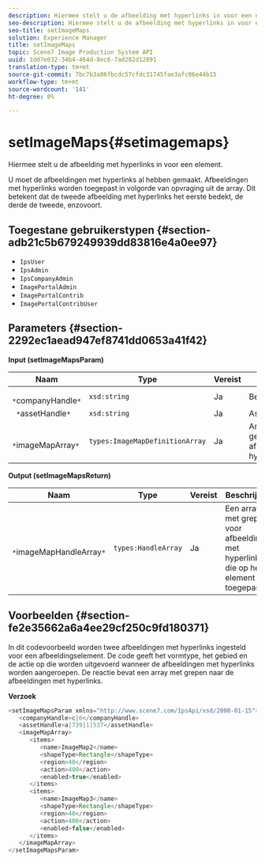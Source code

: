 ```yaml
---
description: Hiermee stelt u de afbeelding met hyperlinks in voor een element.
seo-description: Hiermee stelt u de afbeelding met hyperlinks in voor een element.
seo-title: setImageMaps
solution: Experience Manager
title: setImageMaps
topic: Scene7 Image Production System API
uuid: 1dd7e032-34b4-464d-8ec6-7ad282d12891
translation-type: tm+mt
source-git-commit: 7bc7b3a86fbcdc57cfdc31745fae3afc06e44b15
workflow-type: tm+mt
source-wordcount: '141'
ht-degree: 0%

---
```



# setImageMaps{#setimagemaps}

Hiermee stelt u de afbeelding met hyperlinks in voor een element.

U moet de afbeeldingen met hyperlinks al hebben gemaakt. Afbeeldingen met hyperlinks worden toegepast in volgorde van opvraging uit de array. Dit betekent dat de tweede afbeelding met hyperlinks het eerste bedekt, de derde de tweede, enzovoort.

## Toegestane gebruikerstypen {#section-adb21c5b679249939dd83816e4a0ee97}

* `IpsUser`
* `IpsAdmin`
* `IpsCompanyAdmin`
* `ImagePortalAdmin`
* `ImagePortalContrib`
* `ImagePortalContribUser`

## Parameters {#section-2292ec1aead947ef8741dd0653a41f42}

**Input (setImageMapsParam)**

| Naam | Type | Vereist | Beschrijving |
|---|---|---|---|
| ` *`companyHandle`*` | `xsd:string` | Ja | Bedrijfshandgreep. |
| ` *`assetHandle`*` | `xsd:string` | Ja | Asset handle. |
| ` *`imageMapArray`*` | `types:ImageMapDefinitionArray` | Ja | Array met vooraf gedefinieerde afbeeldingen met hyperlinks. |

**Output (setImageMapsReturn)**

| Naam | Type | Vereist | Beschrijving |
|---|---|---|---|
| ` *`imageMapHandleArray`*` | `types:HandleArray` | Ja | Een array met grepen voor afbeeldingen met hyperlinks die op het element zijn toegepast. |

## Voorbeelden {#section-fe2e35662a6a4ee29cf250c9fd180371}

In dit codevoorbeeld worden twee afbeeldingen met hyperlinks ingesteld voor een afbeeldingselement. De code geeft het vormtype, het gebied en de actie op die worden uitgevoerd wanneer de afbeeldingen met hyperlinks worden aangeroepen. De reactie bevat een array met grepen naar de afbeeldingen met hyperlinks.

**Verzoek**

```java
<setImageMapsParam xmlns="http://www.scene7.com/IpsApi/xsd/2008-01-15">
   <companyHandle>c|6</companyHandle>
   <assetHandle>a|739|1|537</assetHandle>
   <imageMapArray>
      <items>
         <name>ImageMap2</name>
         <shapeType>Rectangle</shapeType>
         <region>40</region>
         <action>400</action>
         <enabled>true</enabled>
      </items>
      <items>
         <name>ImageMap3</name>
         <shapeType>Rectangle</shapeType>
         <region>40</region>
         <action>400</action>
         <enabled>false</enabled>
      </items>
   </imageMapArray>
</setImageMapsParam>
```

